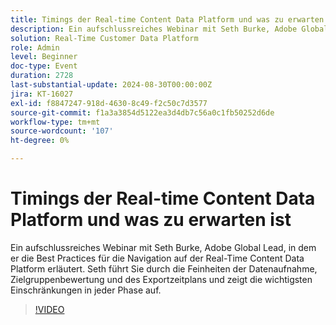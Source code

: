 ```yaml
---
title: Timings der Real-time Content Data Platform und was zu erwarten ist
description: Ein aufschlussreiches Webinar mit Seth Burke, Adobe Global Lead, in dem er die Best Practices für die Navigation auf der Real-Time Content Data Platform (RTCDP) erläutert. Seth führt Sie durch die Feinheiten der Datenaufnahme, Zielgruppenbewertung und des Exportzeitplans und zeigt die wichtigsten Einschränkungen in jeder Phase auf.
solution: Real-Time Customer Data Platform
role: Admin
level: Beginner
doc-type: Event
duration: 2728
last-substantial-update: 2024-08-30T00:00:00Z
jira: KT-16027
exl-id: f8847247-918d-4630-8c49-f2c50c7d3577
source-git-commit: f1a3a3854d5122ea3d4db7c56a0c1fb50252d6de
workflow-type: tm+mt
source-wordcount: '107'
ht-degree: 0%

---
```


# Timings der Real-time Content Data Platform und was zu erwarten ist

Ein aufschlussreiches Webinar mit Seth Burke, Adobe Global Lead, in dem er die Best Practices für die Navigation auf der Real-Time Content Data Platform erläutert. Seth führt Sie durch die Feinheiten der Datenaufnahme, Zielgruppenbewertung und des Exportzeitplans und zeigt die wichtigsten Einschränkungen in jeder Phase auf.

>[!VIDEO](https://video.tv.adobe.com/v/3432992/?learn=on)
